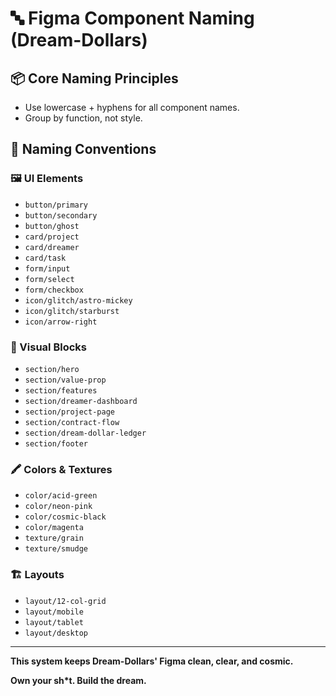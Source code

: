# 🔤 Figma Component Naming (Dream-Dollars)

## 📦 Core Naming Principles

- Use lowercase + hyphens for all component names.
- Group by function, not style.


## 🔑 Naming Conventions

### 🖼️ UI Elements
- `button/primary`
- `button/secondary`
- `button/ghost`
- `card/project`
- `card/dreamer`
- `card/task`
- `form/input`
- `form/select`
- `form/checkbox`
- `icon/glitch/astro-mickey`
- `icon/glitch/starburst`
- `icon/arrow-right`

### 🎨 Visual Blocks
- `section/hero`
- `section/value-prop`
- `section/features`
- `section/dreamer-dashboard`
- `section/project-page`
- `section/contract-flow`
- `section/dream-dollar-ledger`
- `section/footer`

### 🖍️ Colors & Textures
- `color/acid-green`
- `color/neon-pink`
- `color/cosmic-black`
- `color/magenta`
- `texture/grain`
- `texture/smudge`

### 🏗️ Layouts
- `layout/12-col-grid`
- `layout/mobile`
- `layout/tablet`
- `layout/desktop`

---

**This system keeps Dream-Dollars' Figma clean, clear, and cosmic.**

**Own your sh*t. Build the dream.**

